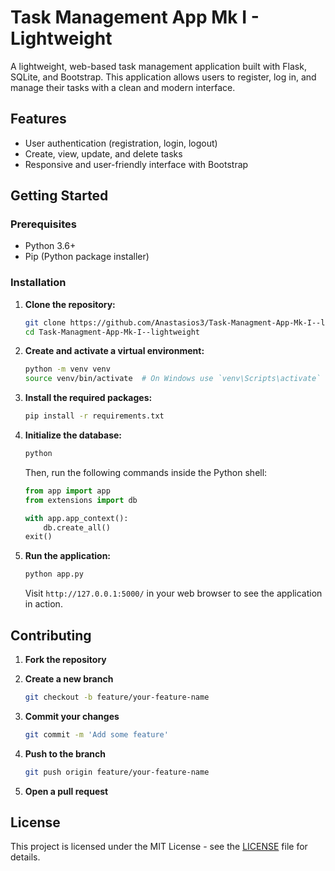 # Task Management App Mk I - Lightweight

A lightweight, web-based task management application built with Flask, SQLite, and Bootstrap. This application allows users to register, log in, and manage their tasks with a clean and modern interface.

## Features

- User authentication (registration, login, logout)
- Create, view, update, and delete tasks
- Responsive and user-friendly interface with Bootstrap

## Getting Started

### Prerequisites

- Python 3.6+
- Pip (Python package installer)

### Installation

1. **Clone the repository:**

    ```sh
    git clone https://github.com/Anastasios3/Task-Managment-App-Mk-I--lightweight.git
    cd Task-Managment-App-Mk-I--lightweight
    ```

2. **Create and activate a virtual environment:**

    ```sh
    python -m venv venv
    source venv/bin/activate  # On Windows use `venv\Scripts\activate`
    ```

3. **Install the required packages:**

    ```sh
    pip install -r requirements.txt
    ```

4. **Initialize the database:**

    ```sh
    python
    ```

    Then, run the following commands inside the Python shell:

    ```python
    from app import app
    from extensions import db

    with app.app_context():
        db.create_all()
    exit()
    ```

5. **Run the application:**

    ```sh
    python app.py
    ```

    Visit `http://127.0.0.1:5000/` in your web browser to see the application in action.

## Contributing

1. **Fork the repository**
2. **Create a new branch**

    ```sh
    git checkout -b feature/your-feature-name
    ```

3. **Commit your changes**

    ```sh
    git commit -m 'Add some feature'
    ```

4. **Push to the branch**

    ```sh
    git push origin feature/your-feature-name
    ```

5. **Open a pull request**

## License

This project is licensed under the MIT License - see the [LICENSE](LICENSE) file for details.
